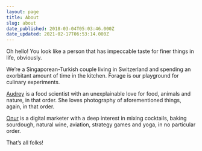 ```yaml
---
layout: page
title: About
slug: about
date_published: 2018-03-04T05:03:46.000Z
date_updated: 2021-02-17T06:53:14.000Z
---
```


Oh hello! You look like a person that has impeccable taste for finer things in life, obviously.

We’re a Singaporean-Turkish couple living in Switzerland and spending an exorbitant amount of time in the kitchen. Forage is our playground for culinary experiments.

[Audrey](__GHOST_URL__/author/audreychong/) is a food scientist with an unexplainable love for food, animals and nature, in that order. She loves photography of aforementioned things, again, in that order.

[Onur](__GHOST_URL__/author/onurozer/) is a digital marketer with a deep interest in mixing cocktails, baking sourdough, natural wine, aviation, strategy games and yoga, in no particular order.

That’s all folks!
